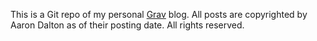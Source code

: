 This is a Git repo of my personal [Grav](https://www.getgrav.org) blog. All posts are copyrighted by Aaron Dalton as of their posting date. All rights reserved.
